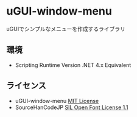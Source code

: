 # uGUI-window-menu

uGUIでシンプルなメニューを作成するライブラリ

## 環境

- Scripting Runtime Version .NET 4.x Equivalent

## ライセンス

- uGUI-window-menu [MIT License](https://github.com/JINZO631/uGUI-window-menu/blob/master/LICENSE)
- SourceHanCodeJP [SIL Open Font License 1.1](https://github.com/adobe-fonts/source-han-code-jp/blob/master/LICENSE.txt)
